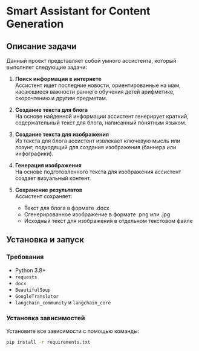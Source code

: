 # Smart Assistant for Content Generation

## Описание задачи

Данный проект представляет собой умного ассистента, который выполняет следующие задачи:

1. **Поиск информации в интернете**  
   Ассистент ищет последние новости, ориентированные на мам, касающиеся важности раннего обучения детей арифметике, скорочтению и другим предметам.

2. **Создание текста для блога**  
   На основе найденной информации ассистент генерирует краткий, содержательный текст для блога, написанный понятным языком.

3. **Создание текста для изображения**  
   Из текста для блога ассистент извлекает ключевую мысль или лозунг, подходящий для создания изображения (баннера или инфографики).

4. **Генерация изображения**  
   На основе подготовленного текста для изображения ассистент создает визуальный контент.

5. **Сохранение результатов**  
   Ассистент сохраняет:
   - Текст для блога в формате .docx
   - Сгенерированное изображение в формате .png или .jpg
   - Исходный текст для изображения в отдельном текстовом файле

## Установка и запуск

### Требования

- Python 3.8+
- `requests`
- `docx`
- `BeautifulSoup`
- `GoogleTranslator`
- `langchain_community` и `langchain_core`

### Установка зависимостей

Установите все зависимости с помощью команды:
```bash
pip install -r requirements.txt

